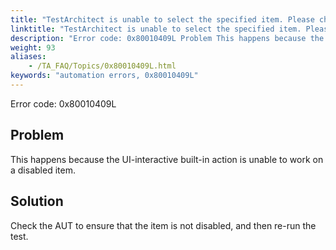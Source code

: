 ```yaml
--- 
title: "TestArchitect is unable to select the specified item. Please check the <itemName> item in the <controlName> control, which resides in the <windowName> window, is not disabled."
linktitle: "TestArchitect is unable to select the specified item. Please check the <itemName> item in the <controlName> control, which resides in the <windowName> window, is not disabled."
description: "Error code: 0x80010409L Problem This happens because the UI-interactive built-in action is unable to work on a disabled item. Solution Check the AUT to ensure that the item is not disabled, and then ..."
weight: 93
aliases: 
    - /TA_FAQ/Topics/0x80010409L.html
keywords: "automation errors, 0x80010409L"
---
```


Error code: 0x80010409L

## Problem

This happens because the UI-interactive built-in action is unable to work on a disabled item.

## Solution

Check the AUT to ensure that the item is not disabled, and then re-run the test.




